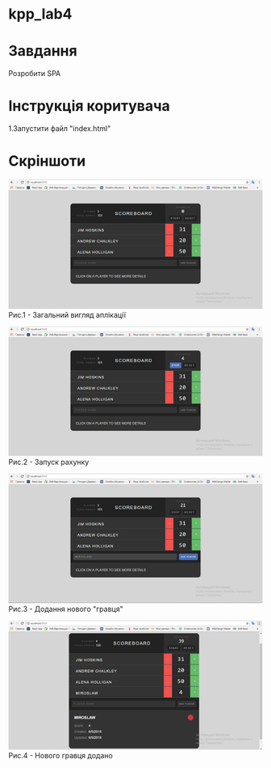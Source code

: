 # kpp_lab4

# Завдання
Розробити SPA

# Інструкція коритувача
1.Запустити файл "index.html"

# Скріншоти
![Рис.1 - Загальний вигляд аплікації](https://github.com/KrystallSIlver/kpp-lab-4/raw/master/Scrn/Screen1.png)
Рис.1 - Загальний вигляд аплікації

![Рис.2 - Запуск рахунку](https://github.com/KrystallSIlver/kpp-lab-4/raw/master/Scrn/Zapusk.png)
Рис.2 - Запуск рахунку

![Рис.3 - Додання нового "гравця"](https://github.com/KrystallSIlver/kpp-lab-4/raw/master/Scrn/Newpl.png)
Рис.3 - Додання нового "гравця"

![Рис.4 - Нового гравця додано](https://github.com/KrystallSIlver/kpp-lab-4/raw/master/Scrn/chpl.png)
Рис.4 - Нового гравця додано
